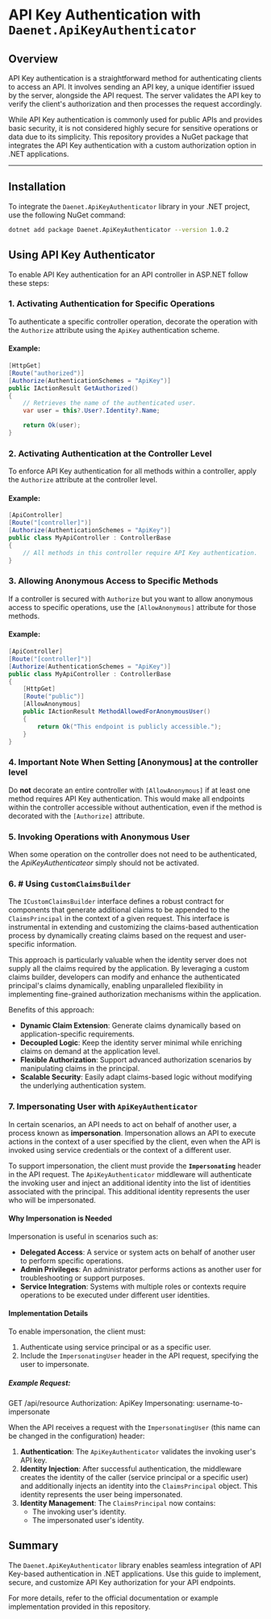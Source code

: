 
# API Key Authentication with `Daenet.ApiKeyAuthenticator`

## Overview

API Key authentication is a straightforward method for authenticating clients to access an API. It involves sending an API key, a unique identifier issued by the server, alongside the API request. The server validates the API key to verify the client's authorization and then processes the request accordingly.

While API Key authentication is commonly used for public APIs and provides basic security, it is not considered highly secure for sensitive operations or data due to its simplicity.
This repository provides a NuGet package that integrates the API Key authentication with a custom authorization option in .NET applications.

---

## Installation

To integrate the `Daenet.ApiKeyAuthenticator` library in your .NET project, use the following NuGet command:

```bash
dotnet add package Daenet.ApiKeyAuthenticator --version 1.0.2
```

## Using API Key Authenticator

To enable API Key authentication for an API controller in ASP.NET follow these steps:

### 1. Activating Authentication for Specific Operations

To authenticate a specific controller operation, decorate the operation with the `Authorize` attribute using the `ApiKey` authentication scheme.

#### Example:

```csharp
[HttpGet]
[Route("authorized")]
[Authorize(AuthenticationSchemes = "ApiKey")]
public IActionResult GetAuthorized()
{
    // Retrieves the name of the authenticated user.
    var user = this?.User?.Identity?.Name;

    return Ok(user);
}
```

### 2. Activating Authentication at the Controller Level

To enforce API Key authentication for all methods within a controller, apply the `Authorize` attribute at the controller level.

#### Example:

```csharp
[ApiController]
[Route("[controller]")]
[Authorize(AuthenticationSchemes = "ApiKey")]
public class MyApiController : ControllerBase
{
    // All methods in this controller require API Key authentication.
}
```

### 3. Allowing Anonymous Access to Specific Methods

If a controller is secured with `Authorize` but you want to allow anonymous access to specific operations, use the `[AllowAnonymous]` attribute for those methods.

#### Example:

```csharp
[ApiController]
[Route("[controller]")]
[Authorize(AuthenticationSchemes = "ApiKey")]
public class MyApiController : ControllerBase
{
    [HttpGet]
    [Route("public")]
    [AllowAnonymous]
    public IActionResult MethodAllowedForAnonymousUser()
    {
        return Ok("This endpoint is publicly accessible.");
    }
}
```

### 4. Important Note When Setting [Anonymous] at the controller level

Do **not** decorate an entire controller with `[AllowAnonymous]` if at least one method requires API Key authentication. This would make all endpoints within the controller accessible without authentication, even if the method is decorated with the `[Authorize]` attribute.

### 5. Invoking Operations with Anonymous User
When some operation on the controller does not need to be authenticated, the *ApiKeyAuthenticateor* simply should not be activated.

### 6. # Using `CustomClaimsBuilder` 
The `ICustomClaimsBuilder` interface defines a robust contract for components that generate additional claims to be appended to the `ClaimsPrincipal` in the context of a given request. This interface is instrumental in extending and customizing the claims-based authentication process by dynamically creating claims based on the request and user-specific information.

This approach is particularly valuable when the identity server does not supply all the claims required by the application. By leveraging a custom claims builder, developers can modify and enhance the authenticated principal's claims dynamically, enabling unparalleled flexibility in implementing fine-grained authorization mechanisms within the application.

Benefits of this approach:

- **Dynamic Claim Extension**: Generate claims dynamically based on application-specific requirements.
- **Decoupled Logic**: Keep the identity server minimal while enriching claims on demand at the application level.
- **Flexible Authorization**: Support advanced authorization scenarios by manipulating claims in the principal.
- **Scalable Security**: Easily adapt claims-based logic without modifying the underlying authentication system.

### 7. Impersonating User with `ApiKeyAuthenticator`

In certain scenarios, an API needs to act on behalf of another user, a process known as **impersonation**. Impersonation allows an API to execute actions in the context of a user specified by the client, even when the API is invoked using service credentials or the context of a different user.

To support impersonation, the client must provide the **`Impersonating`** header in the API request. The `ApiKeyAuthenticator` middleware will authenticate the invoking user and inject an additional identity into the list of identities associated with the principal. This additional identity represents the user who will be impersonated.

#### Why Impersonation is Needed

Impersonation is useful in scenarios such as:
- **Delegated Access**: A service or system acts on behalf of another user to perform specific operations.
- **Admin Privileges**: An administrator performs actions as another user for troubleshooting or support purposes.
- **Service Integration**: Systems with multiple roles or contexts require operations to be executed under different user identities.

#### Implementation Details

To enable impersonation, the client must:
1. Authenticate using service principal or as a specific user.
2. Include the `ImpersonatingUser` header in the API request, specifying the user to impersonate.

##### Example Request:
GET /api/resource Authorization: ApiKey <service-api-key> Impersonating: username-to-impersonate


When the API receives a request with the `ImpersonatingUser` (this name can be changed in the configuration) header:
1. **Authentication**: The `ApiKeyAuthenticator` validates the invoking user's API key.
2. **Identity Injection**: After successful authentication, the middleware creates the identity of the caller (service principal or a specific user) and additionally injects an identity into the `ClaimsPrincipal` object. This identity represents the user being impersonated.
3. **Identity Management**: The `ClaimsPrincipal` now contains:
   - The invoking user's identity.
   - The impersonated user's identity.

     
## Summary

The `Daenet.ApiKeyAuthenticator` library enables seamless integration of API Key-based authentication in .NET applications. Use this guide to implement, secure, and customize API Key authorization for your API endpoints.

For more details, refer to the official documentation or example implementation provided in this repository.

